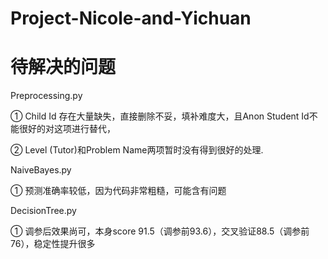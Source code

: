 # Project-Nicole-and-Yichuan
# 待解决的问题
Preprocessing.py

  ① Child Id 存在大量缺失，直接删除不妥，填补难度大，且Anon Student Id不能很好的对这项进行替代，

  ② Level (Tutor)和Problem Name两项暂时没有得到很好的处理.


NaiveBayes.py

  ① 预测准确率较低，因为代码非常粗糙，可能含有问题


DecisionTree.py

  ① 调参后效果尚可，本身score 91.5（调参前93.6），交叉验证88.5（调参前76），稳定性提升很多
